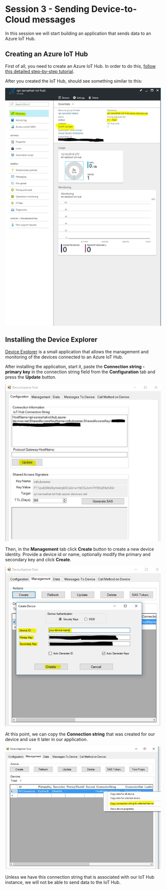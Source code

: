 Session 3 - Sending Device-to-Cloud messages
============================================

In this session we will start building an application that sends data to an Azure IoT Hub.

Creating an Azure IoT Hub
--------------------------

First of all, you need to create an Azure IoT Hub. In order to do this, [follow this detailed step-by-step tutorial](../../common/azure-iot-hub.md).

After you created the IoT Hub, should see something similar to this:

![](../../common/media/iot-hub.JPG)


Installing the Device Explorer
------------------------------

[Device Explorer](https://github.com/Azure/azure-iot-sdks/releases/download/2016-11-17/SetupDeviceExplorer.msi) is a small application that allows the management and monitoring of the devices connected to an Azure IoT Hub.

After installing the application, start it, paste the **Connection string - primary key** in the connection string field from the **Configuration** tab and press the **Update** button.

![](../media/device-eplorer-connection.JPG)

Then, in the **Management** tab click **Create** button to create a new device identity. Provide a device id or name, optionally modify the primary and secondary key and click **Create**. 

![](../media/device-explorer-device.JPG)

At this point, we can copy the **Connection string** that was created for our device and use it later in our application.

![](../media/device-eplorer-string.JPG)

Unless we have this connection string that is associated with our IoT Hub instance, we will not be able to send data to the IoT Hub.

